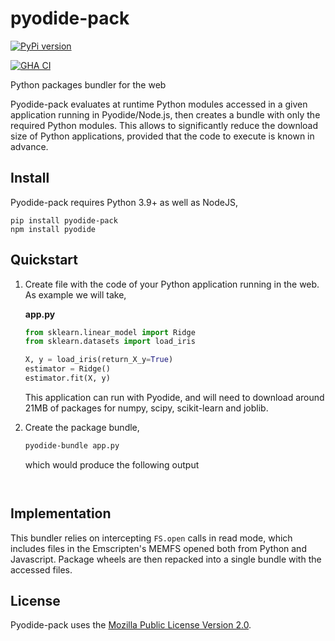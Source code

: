 # pyodide-pack

[![PyPi version](https://img.shields.io/pypi/v/pyodide-pack.svg)](https://pypi.org/project/pyodide-pack)

[![GHA CI](https://github.com/rth/pyodide-pack/actions/workflows/main.yml/badge.svg?branch=main)](https://github.com/rth/pyodide-pack/actions/workflows/main.yml)

Python packages bundler for the web

Pyodide-pack evaluates at runtime Python modules accessed in a given application running in Pyodide/Node.js, then creates a bundle with only the required Python modules. This allows to significantly reduce the download size of Python applications, provided that the code to execute is known in advance.

## Install

Pyodide-pack requires Python 3.9+ as well as NodeJS,
```
pip install pyodide-pack
npm install pyodide
```

## Quickstart

1. Create file with the code of your Python application running in the web. As example we will take,
   
   **app.py**
   ```py
   from sklearn.linear_model import Ridge
   from sklearn.datasets import load_iris

   X, y = load_iris(return_X_y=True)
   estimator = Ridge()
   estimator.fit(X, y)
   ```
   This application can run with Pyodide, and will need to download around 21MB of packages for numpy, scipy, scikit-learn and joblib.

2. Create the package bundle,
   ```bash
   pyodide-bundle app.py
   ```   
   which would produce the following output
   ```


## Implementation

This bundler relies on intercepting `FS.open` calls in read mode, which includes files in the Emscripten's MEMFS opened both from Python and Javascript. Package wheels are then repacked into a single bundle with the accessed files.


## License

Pyodide-pack uses the [Mozilla Public License Version 2.0](https://choosealicense.com/licenses/mpl-2.0/).
